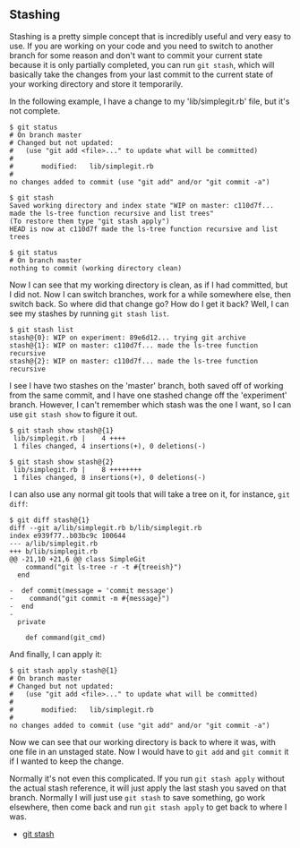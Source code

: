 <!--
SPDX-FileCopyrightText: 2008 Scott Chacon <schacon@gmail.com>
SPDX-FileCopyrightText: 2023 Richard Soderberg <rsoderberg@gmail.com>

SPDX-License-Identifier: CC-BY-SA-3.0
-->

## Stashing

Stashing is a pretty simple concept that is incredibly useful and very easy to use. If you are working on your code and you need to switch to another branch for some reason and don't want to commit your current state because it is only partially completed, you can run `git stash`, which will basically take the changes from your last commit to the current state of your working directory and store it temporarily.

In the following example, I have a change to my 'lib/simplegit.rb' file, but it's not complete.

```shell
$ git status
# On branch master
# Changed but not updated:
#   (use "git add <file>..." to update what will be committed)
#
#       modified:   lib/simplegit.rb
#
no changes added to commit (use "git add" and/or "git commit -a")

$ git stash
Saved working directory and index state "WIP on master: c110d7f... made the ls-tree function recursive and list trees"
(To restore them type "git stash apply")
HEAD is now at c110d7f made the ls-tree function recursive and list trees

$ git status
# On branch master
nothing to commit (working directory clean)
```

Now I can see that my working directory is clean, as if I had committed, but I did not. Now I can switch branches, work for a while somewhere else, then switch back. So where did that change go? How do I get it back? Well, I can see my stashes by running `git stash list`.

```shell
$ git stash list
stash@{0}: WIP on experiment: 89e6d12... trying git archive
stash@{1}: WIP on master: c110d7f... made the ls-tree function recursive
stash@{2}: WIP on master: c110d7f... made the ls-tree function recursive
```

I see I have two stashes on the 'master' branch, both saved off of working from the same commit, and I have one stashed change off the 'experiment' branch. However, I can't remember which stash was the one I want, so I can use `git stash show` to figure it out.

```shell
$ git stash show stash@{1}
 lib/simplegit.rb |    4 ++++
 1 files changed, 4 insertions(+), 0 deletions(-)

$ git stash show stash@{2}
 lib/simplegit.rb |    8 ++++++++
 1 files changed, 8 insertions(+), 0 deletions(-)
```

I can also use any normal git tools that will take a tree on it, for instance, `git diff`:

```shell
$ git diff stash@{1}
diff --git a/lib/simplegit.rb b/lib/simplegit.rb
index e939f77..b03bc9c 100644
--- a/lib/simplegit.rb
+++ b/lib/simplegit.rb
@@ -21,10 +21,6 @@ class SimpleGit
    command("git ls-tree -r -t #{treeish}")
  end

-  def commit(message = 'commit message')
-    command("git commit -m #{message}")
-  end
-
  private

    def command(git_cmd)
```

And finally, I can apply it:

```shell
$ git stash apply stash@{1}
# On branch master
# Changed but not updated:
#   (use "git add <file>..." to update what will be committed)
#
#       modified:   lib/simplegit.rb
#
no changes added to commit (use "git add" and/or "git commit -a")
```

Now we can see that our working directory is back to where it was, with one file in an unstaged state. Now I would have to `git add` and `git commit` it if I wanted to keep the change.

Normally it's not even this complicated. If you run `git stash apply` without the actual stash reference, it will just apply the last stash you saved on that branch. Normally I will just use `git stash` to save something, go work elsewhere, then come back and run `git stash apply` to get back to where I was.

- [git stash](http://www.kernel.org/pub/software/scm/git/docs/git-stash.html)
